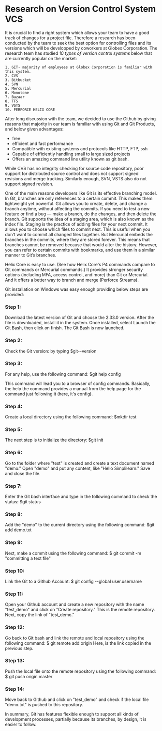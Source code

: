 # Research on Version Control System VCS 

It is crucial to find a right system which allows your team to have a good track of changes for a project file. Therefore a research has been conducted by the team to seek the best option for controlling files and its versions which will be developped by coworkers at Globex Corporation. The research team has studied *10 types of version control systems* below that are currently popular on the market:

    1. GIT- majority of employees at Globex Corporation is familiar with this system.
    2. CVS
    3. Bitbucket
    4. SVN
    5. Mercurial
    6. Monotone
    7. Bazaar
    8. TFS 
    9. VSTS
    10. PERFORCE HELIX CORE
    
After long discussion with the team, we decided to use the Github by giving reasons that majority in our team is familiar with using Git and Git Products, and below given advantages:

* free
* efficient and fast performance 
* Compatible with existing systems and protocols like HTTP, FTP, ssh
* Capable of efficiently handling small to large sized projects
* Offers an amazing command line utility known as git bash.

While CVS has no integrity checking for source code repository, poor support for distributed source control and does not support signed revisions and merge tracking. Similarly enough, SVN, VSTS also do not support signed revision.

One of the main reasons developers like Git is its effective branching model. In Git, branches are only references to a certain commit. This makes them lightweight yet powerful. Git allows you to create, delete, and change a branch anytime, without affecting the commits. If you need to test a new feature or find a bug — make a branch, do the changes, and then delete the branch. Git supports the idea of a staging area, which is also known as the index file.
Staging is the practice of adding files for your next commit. It allows you to choose which files to commit next. This is useful when you don't want to commit all changed files together.
But Mercurial embeds the branches in the commits, where they are stored forever. This means that branches cannot be removed because that would alter the history. However, you can refer to certain commits with bookmarks, and use them in a similar manner to Git’s branches.

Helix Core is easy to use. (See how Helix Core's P4 commands compare to Git commands or Mercurial commands.) It provides stronger security options (including MFA, access control, and more) than Git or Mercurial. And it offers a better way to branch and merge (Perforce Streams). 

Git installation on Windows was easy enough providing below steps are provided:

### Step 1:

Download the latest version of Git and choose the 2.33.0 version. After the file is downloaded, install it in the system. Once installed, select Launch the Git Bash, then click on finish. The Git Bash is now launched.

### Step 2:

Check the Git version: by typing $git--version

### Step 3:

For any help, use the following command: $git help config

This command will lead you to a browser of config commands. Basically, the help the command provides a manual from the help page for the command just following it (here, it's config).


### Step 4:

Create a local directory using the following command: $mkdir test 

### Step 5:

The next step is to initialize the directory: $git init

### Step 6:

Go to the folder where "test" is created and create a text document named "demo." Open "demo" and put any content, like "Hello Simplilearn." Save and close the file.

### Step 7:

Enter the Git bash interface and type in the following command to check the status: $git status

### Step 8:

Add the "demo" to the current directory using the following command: $git add demo.txt

### Step 9:

Next, make a commit using the following command: $ git commit -m "committing a text file"

### Step 10:

Link the Git to a Github Account: $ git config --global user.username

### Step 11:

Open your Github account and create a new repository with the name "test_demo" and click on "Create repository." This is the remote repository. Next, copy the link of "test_demo."

### Step 12:

Go back to Git bash and link the remote and local repository using the following command: $ git remote add origin <link>
Here, <link> is the link copied in the previous step.

### Step 13:

Push the local file onto the remote repository using the following command: $ git push origin master

### Step 14:

Move back to Github and click on "test_demo" and check if the local file "demo.txt" is pushed to this repository.

In summary,  Git has features flexible enough to support all kinds of development processes, partially because its branches, by design, it is easier to follow.

    




